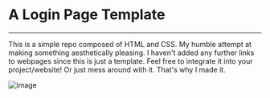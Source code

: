 # A Login Page Template
----
This is a simple repo composed of HTML and CSS. My humble attempt at making something aesthetically pleasing. I haven't added any further links to webpages since this is just a template. Feel free to integrate it into your project/website! Or just mess around with it. That's why I made it.


![image](https://user-images.githubusercontent.com/113032558/222103915-2e96076e-04a6-4c53-ac39-9f861e88cacc.png)
